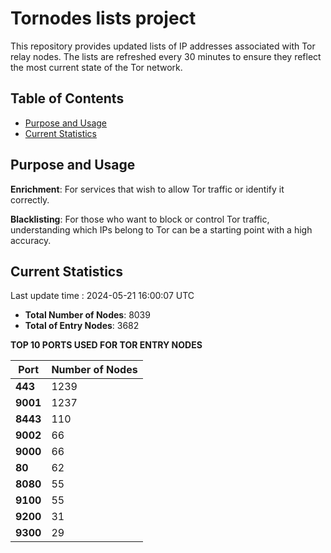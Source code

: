 # Tornodes lists project

This repository provides updated lists of IP addresses associated with Tor relay nodes. The lists are refreshed every 30 minutes to ensure they reflect the most current state of the Tor network.

## Table of Contents

- [Purpose and Usage](#purpose-and-usage)
- [Current Statistics](#current-statistics)


## Purpose and Usage

**Enrichment**: For services that wish to allow Tor traffic or identify it correctly.

**Blacklisting**: For those who want to block or control Tor traffic, understanding which IPs belong to Tor can be a starting point with a high accuracy.

## Current Statistics

Last update time : 2024-05-21 16:00:07 UTC

- **Total Number of Nodes**: 8039
- **Total of Entry Nodes**: 3682

**TOP 10 PORTS USED FOR TOR ENTRY NODES**

| **Port** | **Number of Nodes** |
|------|-----------------|
| **443**   | 1239  |
| **9001**   | 1237  |
| **8443**   | 110  |
| **9002**   | 66  |
| **9000**   | 66  |
| **80**   | 62  |
| **8080**   | 55  |
| **9100**   | 55  |
| **9200**   | 31  |
| **9300**   | 29  |

